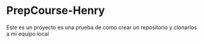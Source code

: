 # PrepCourse-Henry
Este es un proyecto es una prueba de como crear un repositorio y clonarlos a mi equipo local
